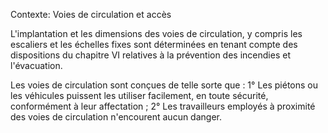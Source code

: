 Contexte: Voies de circulation et accès

L'implantation et les dimensions des voies de circulation, y compris les escaliers et les échelles fixes sont déterminées en tenant compte des dispositions du chapitre VI relatives à la prévention des incendies et l'évacuation.

Les voies de circulation sont conçues de telle sorte que : 1° Les piétons ou les véhicules puissent les utiliser facilement, en toute sécurité, conformément à leur affectation ; 2° Les travailleurs employés à proximité des voies de circulation n'encourent aucun danger.